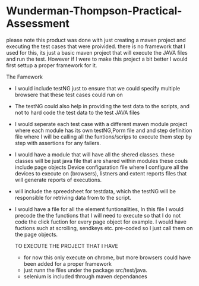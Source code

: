 # Wunderman-Thompson-Practical-Assessment

please note this product was done with just creating a maven project and executing the test cases that were proivided.
there is no framework that I used for this, its just a basic maven project that will execute the JAVA files and run the test.
However if I were to make this project a bit better I would first settup a proper framework for it.

The Famework
 - I would include testNG just to ensure that we could specify multiple browsere that these test cases could run on 
 - The testNG could also help in providing the test data to the scripts, and not to hard code the test data to the test JAVA files 
 - I would seperate each test case with a different maven module project where each module has its own testNG,Porm file and and step definition file where 
   I will be calling all the funtions/scrips to execute them step by step with assertions for any failers.
 - I would have a module that will have all the shered classes. these classes will be just java file that are shared within modules these couls include page objects
   Device configuration file where I configure all the devices to execute on (browsers), listners and extent reports files that will generate reports of executions.
 - will include the spreedsheet for testdata, which the testNG will be responsible for retriving data from to the script.
 - I would have a file for all the element funtionalities, In this file I would precode the the functions that I will need to execute so that I do not code the
   click fuction for every page object for example. I would have fuctions such at scrolling, sendkeys etc. pre-coded so I just call them on the page objects.
   
   
   TO EXECUTE THE PROJECT THAT I HAVE
   
   -  for now this only execute on chrome, but more browsers could have been added for a proper framework
   -  just runn the files under the package src/test/java.
   -  selenium is included through maven dependances
  

